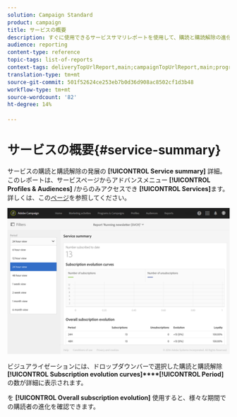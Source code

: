```yaml
---
solution: Campaign Standard
product: campaign
title: サービスの概要
description: すぐに使用できるサービスサマリレポートを使用して、購読と購読解除の進化について説明します。
audience: reporting
content-type: reference
topic-tags: list-of-reports
context-tags: deliveryTopUrlReport,main;campaignTopUrlReport,main;programTopUrlReport,main
translation-type: tm+mt
source-git-commit: 501f52624ce253eb7b0d36d908ac8502cf1d3b48
workflow-type: tm+mt
source-wordcount: '82'
ht-degree: 14%

---
```



# サービスの概要{#service-summary}

サービスの購読と購読解除の発展の **[!UICONTROL Service summary]** 詳細。
このレポートは、サービスページからアドバンスメニュー **[!UICONTROL Profiles & Audiences]** /からのみアクセスでき **[!UICONTROL Services]**&#x200B;ます。 詳しくは、この[ページ](../../audiences/using/monitoring-subscriptions.md#service-reports)を参照してください。

![](assets/service-summary.png)

ビジュアライゼーションには、ドロップダウンバーで選択した購読と購読解除 **[!UICONTROL Subscription evolution curves]****[!UICONTROL Period]** の数が詳細に表示されます。

を **[!UICONTROL Overall subscription evolution]** 使用すると、様々な期間での購読者の進化を確認できます。

